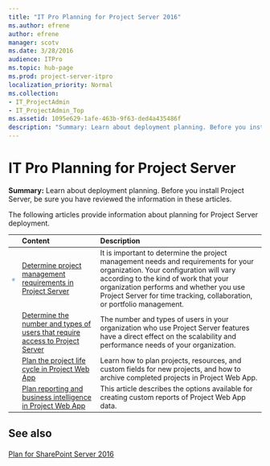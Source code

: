```yaml
---
title: "IT Pro Planning for Project Server 2016"
ms.author: efrene
author: efrene
manager: scotv
ms.date: 3/28/2016
audience: ITPro
ms.topic: hub-page
ms.prod: project-server-itpro
localization_priority: Normal
ms.collection:
- IT_ProjectAdmin
- IT_ProjectAdmin_Top
ms.assetid: 1095e629-1afe-463b-9f63-ded4a435486f
description: "Summary: Learn about deployment planning. Before you install Project Server 2016, be sure you have reviewed the information in these articles."
---
```


# IT Pro Planning for Project Server
 
 **Summary:** Learn about deployment planning. Before you install Project Server, be sure you have reviewed the information in these articles.
  
The following articles provide information about planning for Project Server deployment.
  
||**Content**|**Description**|
|:-----|:-----|:-----|
|![Building blocks](images/mod_icon_buildingblock_M.png)|[Determine project management requirements in Project Server](determine-project-management-requirements-in-project-server-2016.md) <br/> |It is important to determine the project management needs and requirements for your organization. Your configuration will vary according to the kind of work that your organization performs and whether you use Project Server for time tracking, collaboration, or portfolio management.  <br/> |
||[Determine the number and types of users that require access to Project Server](determine-the-number-and-types-of-users-that-require-access-to-project-server-20.md) <br/> |The number and types of users in your organization who use Project Server features have a direct effect on the scalability and performance needs of your organization.  <br/> |
||[Plan the project life cycle in Project Web App](plan-the-project-life-cycle-in-project-web-app.md) <br/> |Learn how to plan projects, resources, and custom fields for new projects, and how to archive completed projects in Project Web App.  <br/> |
||[Plan reporting and business intelligence in Project Web App](plan-reporting-and-business-intelligence-in-project-web-app.md) <br/> |This article describes the options available for creating custom reports of Project Web App data.  <br/> |
   
## See also

#### 

[Plan for SharePoint Server 2016](http://technet.microsoft.com/library/0ed0b44c-d60d-4b85-87de-19065d968835.aspx)

